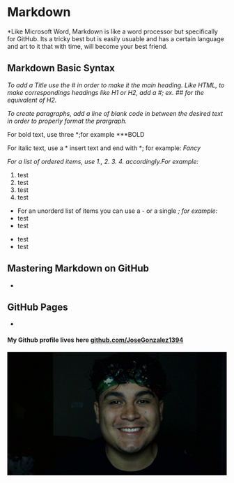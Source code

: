 # Markdown

*Like Microsoft Word, Markdown is like a word processor but specifically for GitHub. Its a tricky best but is easily usuable and has a certain language and art to it that with time, will become your best friend.  


## Markdown Basic Syntax

*To add a Title use the # in order to make it the main heading. Like HTML, to make correspondings headings like H1 or H2, add a #; ex. ## for the equivalent of H2.* 

*To create paragraphs, add a line of blank code in between the desired text in order to properly format the prargraph.*

For bold text, use three *;for example
***BOLD

For italic text, use a * insert text and end with *; for example: 
*Fancy*

*For a list of ordered items, use 1., 2. 3. 4. accordingly.For example:* 
1. test 
2. test 
3. test 
4. test

* For an unorderd list of items you can use a - or a single *; for example:*
* test 
* test 
- test 
- test 


## Mastering Markdown on GitHub

*


## GitHub Pages

*


#### My Github profile lives here [github.com/JoseGonzalez1394](https://github.com/JoseGonzalez1394)

![](/WIN_20220627_05_31_26_Pro.jpg)
